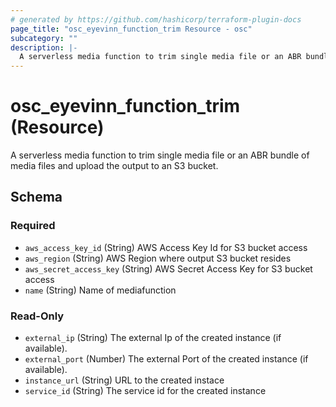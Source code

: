 ```yaml
---
# generated by https://github.com/hashicorp/terraform-plugin-docs
page_title: "osc_eyevinn_function_trim Resource - osc"
subcategory: ""
description: |-
  A serverless media function to trim single media file or an ABR bundle of media files and upload the output to an S3 bucket.
---
```


# osc_eyevinn_function_trim (Resource)

A serverless media function to trim single media file or an ABR bundle of media files and upload the output to an S3 bucket.



<!-- schema generated by tfplugindocs -->
## Schema

### Required

- `aws_access_key_id` (String) AWS Access Key Id for S3 bucket access
- `aws_region` (String) AWS Region where output S3 bucket resides
- `aws_secret_access_key` (String) AWS Secret Access Key for S3 bucket access
- `name` (String) Name of mediafunction

### Read-Only

- `external_ip` (String) The external Ip of the created instance (if available).
- `external_port` (Number) The external Port of the created instance (if available).
- `instance_url` (String) URL to the created instace
- `service_id` (String) The service id for the created instance
